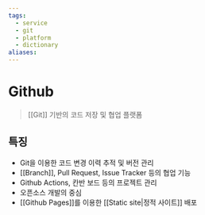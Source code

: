 ```yaml
---
tags:
  - service
  - git
  - platform
  - dictionary
aliases:
---
```

# Github
> [[Git]] 기반의 코드 저장 및 협업 플랫폼
## 특징
+ Git을 이용한 코드 변경 이력 추적 및 버전 관리
+ [[Branch]], Pull Request, Issue Tracker 등의 협업 기능 
+ Github Actions, 칸반 보드 등의 프로젝트 관리
+ 오픈소스 개발의 중심
+ [[Github Pages]]를 이용한 [[Static site|정적 사이트]] 배포